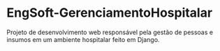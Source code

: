 # EngSoft-GerenciamentoHospitalar
Projeto de desenvolvimento web responsável pela gestão de pessoas e insumos em um ambiente hospitalar feito em Django.
